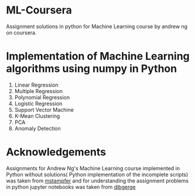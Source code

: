 # ML-Coursera

Assignment solutions in python for Machine Learning course by andrew ng on coursera.

# Implementation of Machine Learning algorithms using numpy in Python
1. Linear Regression
2. Multiple Regression
3. Polynomial Regression
4. Logistic Regression
5. Support Vector Machine
6. K-Mean Clustering
7. PCA
8. Anomaly Detection



# Acknowledgements
Assignments for Andrew Ng's Machine Learning course implemented in Python without solutions( Python implementation of the incomplete scripts) was taken from [mstampfer](https://github.com/mstampfer/Coursera-Stanford-ML-Python) and for understanding the assignment problems in python jupyter notebooks was taken from [dibgerge](https://github.com/dibgerge/ml-coursera-python-assignments) 

